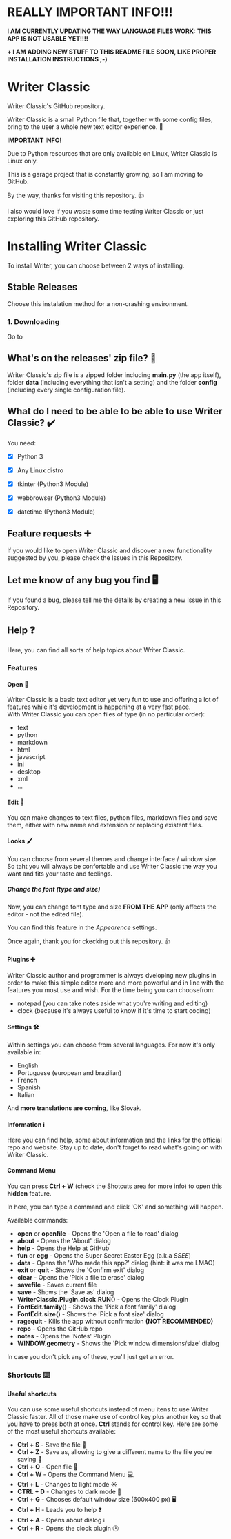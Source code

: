 # REALLY IMPORTANT INFO!!!
**I AM CURRENTLY UPDATING THE WAY LANGUAGE FILES WORK: THIS APP IS NOT USABLE YET!!!!**

**+ I AM ADDING NEW STUFF TO THIS README FILE SOON, LIKE PROPER INSTALLATION INSTRUCTIONS ;-)**

# Writer Classic
Writer Classic's GitHub repository.

Writer Classic is a small Python file that, together with some config files, bring to the user a whole new text editor experience. :thinking:

**IMPORTANT INFO!**

Due to Python resources that are only available on Linux, Writer Classic is Linux only.

This is a garage project that is constantly growing, so I am moving to GitHub.

By the way, thanks for visiting this repository. :+1:

I also would love if you waste some time testing Writer Classic or just exploring this GitHub repository.

# Installing Writer Classic
To install Writer, you can choose between 2 ways of installing.

## Stable Releases
Choose this instalation method for a non-crashing environment.

### 1. Downloading
Go to 

## What's on the releases' zip file? :file_folder:
Writer Classic's zip file is a zipped folder including **main.py** (the app itself), folder **data** (including everything that isn't a setting) and the folder __config__ (including every single configuration file).

## What do I need to be able to be able to use Writer Classic? :heavy_check_mark:
You need:

* [X] Python 3 

* [X] Any Linux distro

* [X] tkinter (Python3 Module)

* [X] webbrowser (Python3 Module)

* [X] datetime (Python3 Module)

  
## Feature requests :heavy_plus_sign:
If you would like to open Writer Classic and discover a new functionality suggested by you, please check the Issues in this Repository.

## Let me know of any bug you find :desktop_computer:
If you found a bug, please tell me the details by creating a new Issue in this Repository.

## Help :question:
Here, you can find all sorts of help topics about Writer Classic.

### Features
#### Open :open_file_folder:
Writer Classic is a basic text editor yet very fun to use and offering a lot of features while it's development is happening at a very fast pace.  
With Writer Classic you can open files of type (in no particular order):
  
* text
* python
* markdown
* html
* javascript
* ini
* desktop
* xml
* ...

#### Edit :memo:
You can make changes to text files, python files, markdown files and save them, either with new name and extension or replacing existent files.

#### Looks :paintbrush:
You can choose from several themes and change interface / window size. So taht you will always be confortable and use Writer Classic the way you want and fits your taste and feelings.


##### Change the font (type and size)
Now, you can change font type and size **FROM THE APP** (only affects the editor - not the edited file).

You can find this feature in the *Appearence* settings.

Once again, thank you for ckecking out this repository. :+1:

#### Plugins :heavy_plus_sign:
Writer Classic author and programmer is always dveloping new plugins in order to make this simple editor more and more powerful and in line with the features you most use and wish. For the time being you can choosefrom:

* notepad (you can take notes aside what you're writing and editing)
* clock (because it's always useful to know if it's time to start coding)

#### Settings :hammer_and_wrench:
Within settings you can choose from several languages. For now it's only available in:

- English
- Portuguese (european and brazilian)
- French
- Spanish
- Italian

And **more translations are coming**, like Slovak.

#### Information :information_source:
Here you can find help, some about information and the links for the official repo and website. Stay up to date, don't forget to read what's going on with Writer Classic.

#### Command Menu
You can press **Ctrl + W** (check the Shotcuts area for more info) to open this **hidden** feature.

In here, you can type a command and click 'OK' and something will happen.

Available commands:

- **open** or **openfile** - Opens the 'Open a file to read' dialog
- **about** - Opens the 'About' dialog
- **help** - Opens the Help at GitHub
- **fun** or **egg** - Opens the Super Secret Easter Egg (a.k.a *SSEE*)
- **data** - Opens the 'Who made this app?' dialog (hint: it was me LMAO)
- **exit** or **quit** - Shows the 'Confirm exit' dialog
- **clear** - Opens the 'Pick a file to erase' dialog
- **savefile** - Saves current file
- **save** - Shows the 'Save as' dialog
- **WriterClassic.Plugin.clock.RUN()** - Opens the Clock Plugin
- **FontEdit.family()** - Shows the 'Pick a font family' dialog
- **FontEdit.size()** - Shows the 'Pick a font size' dialog
- **ragequit** - Kills the app without confirmation **(NOT RECOMMENDED)**
- **repo** - Opens the GitHub repo
- **notes** - Opens the 'Notes' Plugin
- **WINDOW.geometry** - Shows the 'Pick window dimensions/size' dialog

In case you don't pick any of these, you'll just get an error.

### Shortcuts :keyboard:
#### Useful shortcuts
You can use some useful shortcuts instead of menu itens to use Writer Classic faster.
All of those make use of control key plus another key so that you have to press both at once. **Ctrl** stands for control key. Here are some of the most useful shortcuts available:  

* __Ctrl + S__ - Save the file :floppy_disk:
* __Ctrl + Z__ - Save as, allowing to give a different name to the file you're saving :floppy_disk:
* __Ctrl + O__ - Open file :open_file_folder:
* __Ctrl + W__ - Opens the Command Menu 💻️
* __Ctrl + L__ - Changes to light mode :sunny:
* __CTRL + D__ - Changes to dark mode :crescent_moon:
* __Ctrl + G__ - Chooses default window size (600x400 px) :desktop_computer:
* __Ctrl + H__ - Leads you to help :question:
* __Ctrl + A__ - Opens about dialog :information_source:
* __Ctrl + R__ - Opens the clock plugin :clock2:

